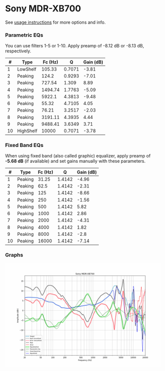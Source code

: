 # Sony MDR-XB700
See [usage instructions](https://github.com/jaakkopasanen/AutoEq#usage) for more options and info.

### Parametric EQs
You can use filters 1-5 or 1-10. Apply preamp of -8.12 dB or -8.13 dB, respectively.

|   # | Type      |   Fc (Hz) |      Q |   Gain (dB) |
|-----|-----------|-----------|--------|-------------|
|   1 | LowShelf  |    105.33 | 0.7071 |       -3.81 |
|   2 | Peaking   |    124.2  | 0.9293 |       -7.01 |
|   3 | Peaking   |    727.54 | 1.309  |        8.89 |
|   4 | Peaking   |   1494.74 | 1.7763 |       -5.09 |
|   5 | Peaking   |   5922.1  | 4.3813 |       -9.48 |
|   6 | Peaking   |     55.32 | 4.7105 |        4.05 |
|   7 | Peaking   |     76.21 | 3.2517 |       -2.03 |
|   8 | Peaking   |   3191.11 | 4.3935 |        4.44 |
|   9 | Peaking   |   9488.41 | 3.6349 |        3.71 |
|  10 | HighShelf |  10000    | 0.7071 |       -3.78 |

### Fixed Band EQs
When using fixed band (also called graphic) equalizer, apply preamp of **-5.68 dB** (if available) and set gains manually with these parameters.

|   # | Type    |   Fc (Hz) |      Q |   Gain (dB) |
|-----|---------|-----------|--------|-------------|
|   1 | Peaking |     31.25 | 1.4142 |       -4.96 |
|   2 | Peaking |     62.5  | 1.4142 |       -2.31 |
|   3 | Peaking |    125    | 1.4142 |       -8.66 |
|   4 | Peaking |    250    | 1.4142 |       -1.56 |
|   5 | Peaking |    500    | 1.4142 |        5.82 |
|   6 | Peaking |   1000    | 1.4142 |        2.86 |
|   7 | Peaking |   2000    | 1.4142 |       -4.31 |
|   8 | Peaking |   4000    | 1.4142 |        1.82 |
|   9 | Peaking |   8000    | 1.4142 |       -2.8  |
|  10 | Peaking |  16000    | 1.4142 |       -7.14 |

### Graphs
![](./Sony%20MDR-XB700.png)
